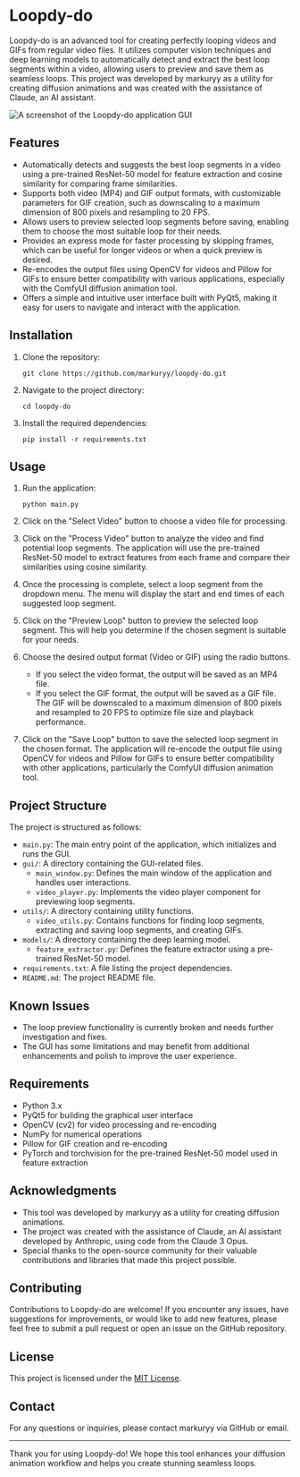 # Loopdy-do

Loopdy-do is an advanced tool for creating perfectly looping videos and GIFs from regular video files. It utilizes computer vision techniques and deep learning models to automatically detect and extract the best loop segments within a video, allowing users to preview and save them as seamless loops. This project was developed by markuryy as a utility for creating diffusion animations and was created with the assistance of Claude, an AI assistant.

![A screenshot of the Loopdy-do application GUI](/images/preview.png)

## Features

- Automatically detects and suggests the best loop segments in a video using a pre-trained ResNet-50 model for feature extraction and cosine similarity for comparing frame similarities.
- Supports both video (MP4) and GIF output formats, with customizable parameters for GIF creation, such as downscaling to a maximum dimension of 800 pixels and resampling to 20 FPS.
- Allows users to preview selected loop segments before saving, enabling them to choose the most suitable loop for their needs.
- Provides an express mode for faster processing by skipping frames, which can be useful for longer videos or when a quick preview is desired.
- Re-encodes the output files using OpenCV for videos and Pillow for GIFs to ensure better compatibility with various applications, especially with the ComfyUI diffusion animation tool.
- Offers a simple and intuitive user interface built with PyQt5, making it easy for users to navigate and interact with the application.

## Installation

1. Clone the repository:

   ```
   git clone https://github.com/markuryy/loopdy-do.git
   ```

2. Navigate to the project directory:

   ```
   cd loopdy-do
   ```

3. Install the required dependencies:

   ```
   pip install -r requirements.txt
   ```

## Usage

1. Run the application:

   ```
   python main.py
   ```

2. Click on the "Select Video" button to choose a video file for processing.
3. Click on the "Process Video" button to analyze the video and find potential loop segments. The application will use the pre-trained ResNet-50 model to extract features from each frame and compare their similarities using cosine similarity.
4. Once the processing is complete, select a loop segment from the dropdown menu. The menu will display the start and end times of each suggested loop segment.
5. Click on the "Preview Loop" button to preview the selected loop segment. This will help you determine if the chosen segment is suitable for your needs.
6. Choose the desired output format (Video or GIF) using the radio buttons.
   - If you select the video format, the output will be saved as an MP4 file.
   - If you select the GIF format, the output will be saved as a GIF file. The GIF will be downscaled to a maximum dimension of 800 pixels and resampled to 20 FPS to optimize file size and playback performance.
7. Click on the "Save Loop" button to save the selected loop segment in the chosen format. The application will re-encode the output file using OpenCV for videos and Pillow for GIFs to ensure better compatibility with other applications, particularly the ComfyUI diffusion animation tool.

## Project Structure

The project is structured as follows:

- `main.py`: The main entry point of the application, which initializes and runs the GUI.
- `gui/`: A directory containing the GUI-related files.
  - `main_window.py`: Defines the main window of the application and handles user interactions.
  - `video_player.py`: Implements the video player component for previewing loop segments.
- `utils/`: A directory containing utility functions.
  - `video_utils.py`: Contains functions for finding loop segments, extracting and saving loop segments, and creating GIFs.
- `models/`: A directory containing the deep learning model.
  - `feature_extractor.py`: Defines the feature extractor using a pre-trained ResNet-50 model.
- `requirements.txt`: A file listing the project dependencies.
- `README.md`: The project README file.

## Known Issues

- The loop preview functionality is currently broken and needs further investigation and fixes.
- The GUI has some limitations and may benefit from additional enhancements and polish to improve the user experience.

## Requirements

- Python 3.x
- PyQt5 for building the graphical user interface
- OpenCV (cv2) for video processing and re-encoding
- NumPy for numerical operations
- Pillow for GIF creation and re-encoding
- PyTorch and torchvision for the pre-trained ResNet-50 model used in feature extraction

## Acknowledgments

- This tool was developed by markuryy as a utility for creating diffusion animations.
- The project was created with the assistance of Claude, an AI assistant developed by Anthropic, using code from the Claude 3 Opus.
- Special thanks to the open-source community for their valuable contributions and libraries that made this project possible.

## Contributing

Contributions to Loopdy-do are welcome! If you encounter any issues, have suggestions for improvements, or would like to add new features, please feel free to submit a pull request or open an issue on the GitHub repository.

## License

This project is licensed under the [MIT License](LICENSE).

## Contact

For any questions or inquiries, please contact markuryy via GitHub or email.

---

Thank you for using Loopdy-do! We hope this tool enhances your diffusion animation workflow and helps you create stunning seamless loops.
